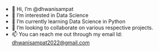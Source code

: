 - 👋 Hi, I’m @dhwanisampat
- 👀 I’m interested in Data Science
- 🌱 I’m currently learning Data Science in Python
- 💞️ I’m looking to collaborate on various respective projects.
- 📫 You can reach me out through my email Id: dhwanisampat2022@gmail.com

<!---
dhwanisampat/dhwanisampat is a ✨ special ✨ repository because its `README.md` (this file) appears on your GitHub profile.
You can click the Preview link to take a look at your changes.
--->
